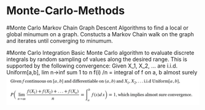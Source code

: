 # Monte-Carlo-Methods

#Monte Carlo Markov Chain Graph Descent
Algorithms to find a local or global minumum on a graph. Constucts a Markov Chain walk on the graph and iterates until converging to minumum.

#Monte Carlo Integration
Basic Monte Carlo algorithm to evaluate discrete integrals by random sampling of values along the desired range. This is supported by the following convergence:
Given X\_1, X\_2, ... are i.i.d. Uniform[a,b], lim n-\>inf sum 1 to n f(i) /n = integral of f on a, b almost surely
![Alt text](Monte_Carlo_Integration_Statement.png?raw=true "Title")
